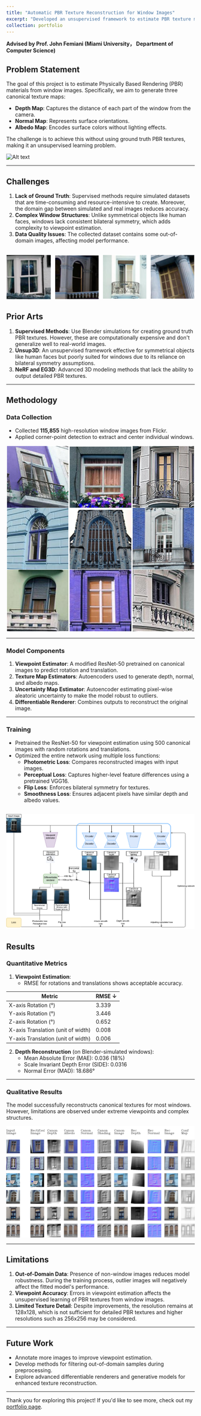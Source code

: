```yaml
---
title: "Automatic PBR Texture Reconstruction for Window Images"
excerpt: "Developed an unsupervised framework to estimate PBR texture maps (depth, normal, albedo) from real-world window images using viewpoint estimation and differentiable rendering. <br/><img src='/images/pbr_teaser.png'>"
collection: portfolio
---
```


**Advised by Prof. John Femiani (Miami University， Department of Computer Science)**


## Problem Statement

The goal of this project is to estimate Physically Based Rendering (PBR) materials from window images. Specifically, we aim to generate three canonical texture maps:
- **Depth Map**: Captures the distance of each part of the window from the camera.
- **Normal Map**: Represents surface orientations.
- **Albedo Map**: Encodes surface colors without lighting effects.

The challenge is to achieve this without using ground truth PBR textures, making it an unsupervised learning problem.

![Alt text](/images/pbr_teaser.png)

---

## Challenges

1. **Lack of Ground Truth**: Supervised methods require simulated datasets that are time-consuming and resource-intensive to create. Moreover, the domain gap between simulated and real images reduces accuracy.
2. **Complex Window Structures**: Unlike symmetrical objects like human faces, windows lack consistent bilateral symmetry, which adds complexity to viewpoint estimation.
3. **Data Quality Issues**: The collected dataset contains some out-of-domain images, affecting model performance.

![Alt text](/images/window_imgs_complex.png)
---

## Prior Arts

1. **Supervised Methods**: Use Blender simulations for creating ground truth PBR textures. However, these are computationally expensive and don't generalize well to real-world images.
2. **Unsup3D**: An unsupervised framework effective for symmetrical objects like human faces but poorly suited for windows due to its reliance on bilateral symmetry assumptions.
3. **NeRF and EG3D**: Advanced 3D modeling methods that lack the ability to output detailed PBR textures.

---

## Methodology

### Data Collection
- Collected **115,855** high-resolution window images from Flickr.
- Applied corner-point detection to extract and center individual windows.

![Alt text](/images/window_dta.png)

---

### Model Components
1. **Viewpoint Estimator**: A modified ResNet-50 pretrained on canonical images to predict rotation and translation.
2. **Texture Map Estimators**: Autoencoders used to generate depth, normal, and albedo maps.
3. **Uncertainty Map Estimator**: Autoencoder estimating pixel-wise aleatoric uncertainty to make the model robust to outliers.
4. **Differentiable Renderer**: Combines outputs to reconstruct the original image.

---

### Training
- Pretrained the ResNet-50 for viewpoint estimation using 500 canonical images with random rotations and translations.
- Optimized the entire network using multiple loss functions:
  - **Photometric Loss**: Compares reconstructed images with input images.
  - **Perceptual Loss**: Captures higher-level feature differences using a pretrained VGG16.
  - **Flip Loss**: Enforces bilateral symmetry for textures.
  - **Smoothness Loss**: Ensures adjacent pixels have similar depth and albedo values.

![Alt text](/images/network.png)
---

## Results

### Quantitative Metrics
1. **Viewpoint Estimation**:
   - RMSE for rotations and translations shows acceptable accuracy.

| Metric                 | RMSE ↓          |
|------------------------|-----------------|
| X-axis Rotation (°)    | 3.339           |
| Y-axis Rotation (°)    | 3.446           |
| Z-axis Rotation (°)    | 0.652           |
| X-axis Translation (unit of width) | 0.008 |
| Y-axis Translation (unit of width) | 0.006 |

2. **Depth Reconstruction** (on Blender-simulated windows):
   - Mean Absolute Error (MAE): 0.036 (18%)
   - Scale Invariant Depth Error (SIDE): 0.0316
   - Normal Error (MAD): 18.686°

---

### Qualitative Results
The model successfully reconstructs canonical textures for most windows. However, limitations are observed under extreme viewpoints and complex structures.

![Alt text](/images/good_output_1.png)

---

## Limitations
1. **Out-of-Domain Data**: Presence of non-window images reduces model robustness. During the training process, outlier images will negatively affect the fitted model's performance.
2. **Viewpoint Accuracy**: Errors in viewpoint estimation affects the unsupervised learning of PBR textures from window images.
3. **Limited Texture Detail**: Despite improvements, the resolution remains at 128x128, which is not sufficient for detailed PBR textures and higher resolutions such as 256x256 may be considered.

---

## Future Work
- Annotate more images to improve viewpoint estimation.
- Develop methods for filtering out-of-domain samples during preprocessing.
- Explore advanced differentiable renderers and generative models for enhanced texture reconstruction.

---

Thank you for exploring this project! If you'd like to see more, check out my [portfolio page](/portfolio).